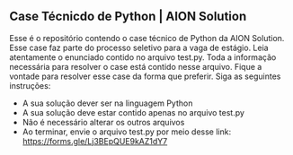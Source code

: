 ## Case Técnicdo de Python | AION Solution
Esse é o repositório contendo o case técnico de Python da AION Solution. Esse case faz parte do processo seletivo para a vaga de estágio.
Leia atentamente o enunciado contido no arquivo test.py. Toda a informação necessária para resolver o case está contido nesse arquivo.
Fique a vontade para resolver esse case da forma que preferir.
Siga as seguintes instruções:
* A sua solução dever ser na linguagem Python
* A sua solução deve estar contido apenas no arquivo test.py
* Não é necessário alterar os outros arquivos
* Ao terminar, envie o arquivo test.py por meio desse link: https://forms.gle/Lj3BEpQUE9kAZ1dY7
